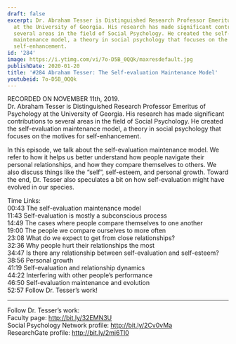 ```yaml
---
draft: false
excerpt: Dr. Abraham Tesser is Distinguished Research Professor Emeritus of Psychology
  at the University of Georgia. His research has made significant contributions to
  several areas in the field of Social Psychology. He created the self-evaluation
  maintenance model, a theory in social psychology that focuses on the motives for
  self-enhancement.
id: '284'
image: https://i.ytimg.com/vi/7o-D5B_0QQk/maxresdefault.jpg
publishDate: 2020-01-20
title: '#284 Abraham Tesser: The Self-evaluation Maintenance Model'
youtubeid: 7o-D5B_0QQk
---
```

<div class="timelinks">

RECORDED ON NOVEMBER 11th, 2019.  
Dr. Abraham Tesser is Distinguished Research Professor Emeritus of Psychology at the University of Georgia. His research has made significant contributions to several areas in the field of Social Psychology. He created the self-evaluation maintenance model, a theory in social psychology that focuses on the motives for self-enhancement.

In this episode, we talk about the self-evaluation maintenance model. We refer to how it helps us better understand how people navigate their personal relationships, and how they compare themselves to others. We also discuss things like the “self”, self-esteem, and personal growth. Toward the end, Dr. Tesser also speculates a bit on how self-evaluation might have evolved in our species.

Time Links:  
<time>00:43</time> The self-evaluation maintenance model  
<time>11:43</time> Self-evaluation is mostly a subconscious process  
<time>14:49</time> The cases where people compare themselves to one another  
<time>19:00</time> The people we compare ourselves to more often   
<time>23:08</time> What do we expect to get from close relationships?  
<time>32:36</time> Why people hurt their relationships the most  
<time>34:47</time> Is there any relationship between self-evaluation and self-esteem?  
<time>38:56</time> Personal growth  
<time>41:19</time> Self-evaluation and relationship dynamics  
<time>44:22</time> Interfering with other people’s performance  
<time>46:50</time> Self-evaluation maintenance and evolution  
<time>52:57</time> Follow Dr. Tesser’s work!

---

Follow Dr. Tesser’s work:  
Faculty page: http://bit.ly/32EMN3U  
Social Psychology Network profile: http://bit.ly/2Cv0vMa  
ResearchGate profile: http://bit.ly/2mi6Tl0
</div>

